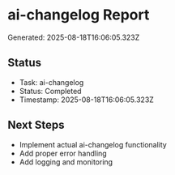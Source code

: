 # ai-changelog Report

Generated: 2025-08-18T16:06:05.323Z

## Status
- Task: ai-changelog
- Status: Completed
- Timestamp: 2025-08-18T16:06:05.323Z

## Next Steps
- Implement actual ai-changelog functionality
- Add proper error handling
- Add logging and monitoring
